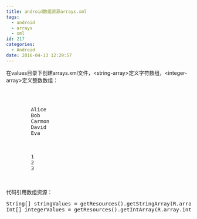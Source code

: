 ```yaml
---
title: android数组资源arrays.xml
tags:
  - android
  - arrays
  - xml
id: 217
categories:
  - Android
date: 2016-04-13 12:29:57
---
```


在values目录下创建arrays.xml文件，&lt;string-array&gt;定义字符数组，&lt;integer-array&gt;定义整数数组：
<pre>
<?xml version="1.0" encoding="utf-8"?>
<resources>
    <string-array name="string_values">
        <item>Alice</item>
        <item>Bob</item>
        <item>Carmon</item>
        <item>David</item>
        <item>Eva</item>
    </string-array>

    <integer-array name="integer_values" translatable="false">
        <item>1</item>
        <item>2</item>
        <item>3</item>
    </integer-array>
</resources>
</pre>
代码引用数组资源：
<pre>String[] stringValues = getResources().getStringArray(R.array.string_values);
Int[] integerValues = getResources().getIntArray(R.array.integer_values);
</pre>
